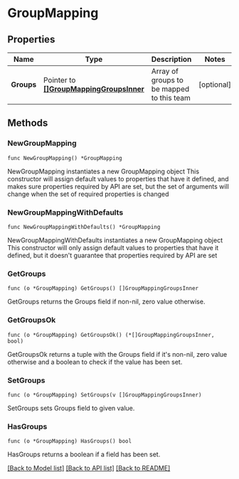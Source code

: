 # GroupMapping

## Properties

Name | Type | Description | Notes
------------ | ------------- | ------------- | -------------
**Groups** | Pointer to [**[]GroupMappingGroupsInner**](GroupMappingGroupsInner.md) | Array of groups to be mapped to this team | [optional] 

## Methods

### NewGroupMapping

`func NewGroupMapping() *GroupMapping`

NewGroupMapping instantiates a new GroupMapping object
This constructor will assign default values to properties that have it defined,
and makes sure properties required by API are set, but the set of arguments
will change when the set of required properties is changed

### NewGroupMappingWithDefaults

`func NewGroupMappingWithDefaults() *GroupMapping`

NewGroupMappingWithDefaults instantiates a new GroupMapping object
This constructor will only assign default values to properties that have it defined,
but it doesn't guarantee that properties required by API are set

### GetGroups

`func (o *GroupMapping) GetGroups() []GroupMappingGroupsInner`

GetGroups returns the Groups field if non-nil, zero value otherwise.

### GetGroupsOk

`func (o *GroupMapping) GetGroupsOk() (*[]GroupMappingGroupsInner, bool)`

GetGroupsOk returns a tuple with the Groups field if it's non-nil, zero value otherwise
and a boolean to check if the value has been set.

### SetGroups

`func (o *GroupMapping) SetGroups(v []GroupMappingGroupsInner)`

SetGroups sets Groups field to given value.

### HasGroups

`func (o *GroupMapping) HasGroups() bool`

HasGroups returns a boolean if a field has been set.


[[Back to Model list]](../README.md#documentation-for-models) [[Back to API list]](../README.md#documentation-for-api-endpoints) [[Back to README]](../README.md)



